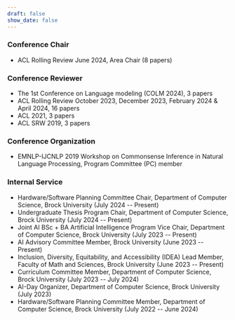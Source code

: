 ```yaml
---
draft: false
show_date: false
---
```


### Conference Chair
- ACL Rolling Review June 2024, Area Chair (8 papers)

### Conference Reviewer
- The 1st Conference on Language modeling (COLM 2024), 3 papers
- ACL Rolling Review October 2023, December 2023, February 2024 & April 2024, 16 papers
- ACL 2021, 3 papers
- ACL SRW 2019, 3 papers

### Conference Organization
- EMNLP-IJCNLP 2019 Workshop on Commonsense Inference in Natural Language Processing, Program Committee (PC) member

### Internal Service
- Hardware/Software Planning Committee Chair, Department of Computer Science, Brock University (July 2024 -- Present)
- Undergraduate Thesis Program Chair, Department of Computer Science, Brock University (July 2024 -- Present)
- Joint AI BSc + BA Artificial Intelligence Program Vice Chair, Department of Computer Science, Brock University (July 2023 -- Present)
- AI Advisory Committee Member, Brock University (June 2023 -- Present)
- Inclusion, Diversity, Equitability, and Accessibility (IDEA) Lead Member, Faculty of Math and Sciences, Brock University (June 2023 -- Present)
- Curriculum Committee Member, Department of Computer Science, Brock University (July 2023 -- July 2024)
- AI-Day Organizer, Department of Computer Science, Brock University (July 2023)
- Hardware/Software Planning Committee Member, Department of Computer Science, Brock University (July 2022 -- June 2024)